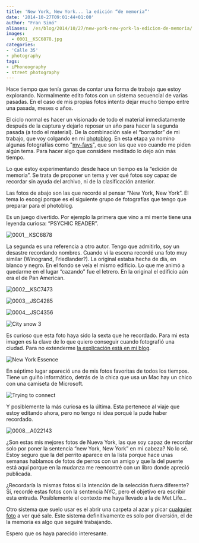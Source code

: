 ```yaml
---
title: 'New York, New York... la edición “de memoria”'
date: '2014-10-27T09:01:44+01:00'
author: "Fran Simó"
aliases:  /es/blog/2014/10/27/new-york-new-york-la-edicion-de-memoria/
images:
  - 0001__KSC6878.jpg
categories:
- 'Calle 35'
- photography
tags:
- iPhoneography 
- street photography
---
```


Hace tiempo que tenía ganas de contar una forma de trabajo que estoy explorando. Normalmente edito fotos con un sistema secuencial de varias pasadas. En el caso de mis propias fotos intento dejar mucho tiempo entre una pasada, meses o años.

El ciclo normal es hacer un visionado de todo el material inmediatamente después de la captura y dejarlo reposar un año para hacer la segunda pasada (a todo el material). De la combinación sale el “borrador” de mi trabajo, que voy colgando en mi [photoblog](http://justpictures.es/). En esta etapa ya nomino algunas fotografías como "[my-favs](https://justpictures.es/archives/tags/myfavs/)", que son las que veo cuando me piden algún tema. Para hacer algo que considere meditado lo dejo aún más tiempo.

Lo que estoy experimentando desde hace un tiempo es la “edición de memoria”. Se trata de proponer un tema y ver qué fotos soy capaz de recordar sin ayuda del archivo, ni de la clasificación anterior.

Las fotos de abajo son las que recordé al pensar “New York, New York”. El tema lo escogí porque es el siguiente grupo de fotografías que tengo que preparar para el photoblog.

Es un juego divertido. Por ejemplo la primera que vino a mi mente tiene una leyenda curiosa: “PSYCHIC READER”.  

![0001__KSC6878](0001__KSC6878.jpg)

La segunda es una referencia a otro autor. Tengo que admitirlo, soy un desastre recordando nombres. Cuando vi la escena recordé una foto muy similar (Winogrand, Friedlander?). La original estaba hecha de día, en blanco y negro. En el fondo se veía el mismo edificio. Lo que me animó a quedarme en el lugar “cazando” fue el letrero. En la original el edificio aún era el de Pan American.  

![0002__KSC7473](0002__KSC7473.jpg)

![0003__JSC4285](0003__JSC4285.jpg)

![0004__JSC4356](0004__JSC4356.jpg)

![City snow 3](0005__JSC5774.jpg)

Es curioso que esta foto haya sido la sexta que he recordado. Para mi esta imagen es la clave de lo que quiero conseguir cuando fotografió una ciudad. Para no extenderme [la explicación está en mi blog](/es/blog/2011/03/31/my-very-special-photo-new-york-essence/).  

![New York Essence](0006__KSC6440.jpg)

En séptimo lugar apareció una de mis fotos favoritas de todos los tiempos. Tiene un guiño informático, detrás de la chica que usa un Mac hay un chico con una camiseta de Microsoft.  

![Trying to connect](0007__KSC6905_DxO.jpg)

Y posiblemente la más curiosa es la última. Esta pertenece al viaje que estoy editando ahora, pero no tengo ni idea porqué la pude haber recordado.

![0008__A022143](0008__A022143.jpg)

¿Son estas mis mejores fotos de Nueva York, las que soy capaz de recordar solo por poner la sentencia “new York, New York” en mi cabeza? No lo sé. Estoy seguro que la del perrito aparece en la lista porque hace unas semanas hablamos de fotos de perros con un amigo y que la del puente está aquí porque en la mudanza me reencontré con un libro donde apreció publicada.

¿Recordaría la mismas fotos si la intención de la selección fuera diferente? Sí, recordé estas fotos con la sentencia NYC, pero el objetivo era escribir esta entrada. Posiblemente el contexto me haya llevado a la de Met Life…

Otro sistema que suelo usar es el abrir una carpeta al azar y picar [cualquier foto](http://thefoolonthehill.fransimo.info/tag/reencuentros/) a ver qué sale. Este sistema definitivamente es solo por diversión, el de la memoria es algo que seguiré trabajando.

Espero que os haya parecido interesante.